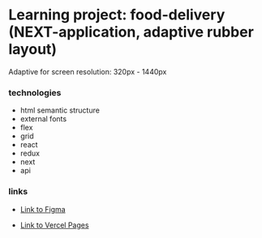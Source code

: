 # Learning project: food-delivery (NEXT-application, adaptive rubber layout)

Adaptive for screen resolution: 320px - 1440px

### technologies

- html semantic structure
- external fonts
- flex
- grid
- react
- redux
- next
- api

### links

- [Link to Figma](https://www.figma.com/file/uJfRGsxBCu3iD9zMRsyiRT/%D0%98%D0%BD%D1%82%D0%B5%D1%80%D0%BD%D0%B5%D1%82-%D0%BC%D0%B0%D0%B3%D0%B0%D0%B7%D0%B8%D0%BD---%D0%94%D0%BE%D1%81%D1%82%D0%B0%D0%B2%D0%BA%D0%B0-%D0%B5%D0%B4%D1%8B?type=design&node-id=0-1&mode=design&t=WZ5zPN0WWzg9j9jc-0)

- [Link to Vercel Pages](https://next-food-delivery-indol.vercel.app/)
